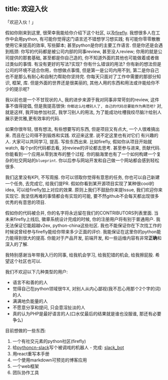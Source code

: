 title: 欢迎入伙
-------------------------

「欢迎入伙！」

假如你刚来到这里, 很荣幸我能给你介绍下这个社区, 以及[firefly](https://github.com/python-cn/firefly).
我想很多人在工作中会用python, 有可能你觉得这门语言还不错想学习想实践; 有可能你零零散散使用它来提高的效率, 写些脚本;
甚至python是你的主要工作语言. 但是你还是会遇到瓶颈: 你写的代码都是被公司内部的同事review, 甚至没人review;
你用的就是公司提供的那套基础, 甚至都是你自己造的, 你不知道外面的其他也可能做着或者做过类似的事情. 有没有更好的写法?实现?
你有什么错误的用法? 你有新的想法但是公司的环境不适合你用，你想做点事情, 但是第一是公司内用不到, 第二是你自己也不是那么有耐心和自制力帮助你坚持完.
你每天只面对了工作中需要的那部分知识, 框架, 库. 但是外面的世界还是很美丽的, 其他人用的东西和用法或许能给你不少的提示呢?

我以前也是一个不甘现状的人, 我的进步来源于我对同事非常苛刻的review, 这件事不值得提倡, 但是我提高很快: `你都这么吐槽别人了, 自己的代码总要能作为典范吧?`
对, 就是这样, 我开始参加社区, 我学习别人的用法, 为了能成功吐槽我绞尽脑汁给别人展示更优雅,更有效率的代码.

如果你很年轻, 很有想法, 有些想要写的东西, 但是项目又有点大, 一个人很难搞出来. 而且在公司得不到锻炼和实践. 欢迎来这里. 说不定这里也有对它们
有兴趣的人. 大家可以共同学习, 提高. 写些东西出来. 比如firefly, 假如你从项目开始就watch, 每个pr的代码都去看, 对review的评论都去思考.
甚至参与进来, 贡献代码. 你能看到一个应用从零到发布的整个过程. 你的脑海里也有了一个如何构建一个复杂的社交网站的`blueprint`. 你以后参与网站开发和自己做一个网站都会感到轻松很多.

我们这里没有KPI, 不写周报. 你可以领取你觉得有意思的任务, 你也可以自己新建一个任务, 去完成它, 给我们提PR.
假如你看到某开源项目实现了某种很cool的idea, 可以给firefly加上对应的效果. 原则上我们不鼓励你来提Issue, 我们欢迎你来实现它.
我坚信再难的事情都会有实现的可能, 要不然github不会每天都出现很多优秀的有意思的项目.

假如你的代码被合并, 你的名字将永远留在我们的CONTRIBUTORS列表里面. 当未来firefly上线后, 徽章系统设计完成的时候,
你的注册用户将有别于普通用户. 我无法保证它能超越v2ex, python-china这些社区.
我也不能保证你在下次找工作的时候说曾经参与firefly能给你带来多少正面的评价.
我能保证在这里你的python能力能得到很大的提高. 你能对于产品开发, 前端开发, 和一些运维内容有非常**正确**和深入的了解.

我特别感谢当年带我入行的同事, 给我机会学习, 给我犯错的机会, 给我擦屁股. 希望这个社区也可以.

我们不欢迎以下几种类型的用户:

* 语言不和善的的人
* 觉得自己在python领域很牛X, 对别人从内心鄙视(我不忍心用那个2个字的词)的人
* 满满地负能量的人
* 不愿意分享和提问, 只会意淫扯淡的人
* 真的认为PHP是最好语言的人(口水仗最后的结果就是谁也没服谁, 那还有必要争么)


目前想做的一些东西:

1. 一个有社交元素的python社区(firefly)
2. 给[pythoncn-slack](https://pythoncn.slack.com)写个被调戏的机器人 - 完成: [slack_bot](https://github.com/python-cn/slack_bot)
3. 用react重写本手册
4. 一个使用markdown可预览的博客应用
5. 一个web框架
6. 团队协作工具
